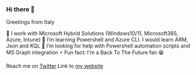 ### Hi there 👋

Greetings from Italy

🔭 I work with Microsoft Hybrid Solutions (Windows10/11, Microsoft365, Azure, Intune)
🌱 I’m learning Powershell and Azure CLI. I would learn ARM, Json and KQL
🤔 I’m looking for help with Powershell automation scripts and MS Graph integration
⚡ Fun fact: I'm a Back To The Future fan 😁

Reach me on [Twitter](https://twitter.com/francescofacco)
Link to [my website](https://francescofacco.cloud)

<!--
**francescofacco/francescofacco** is a ✨ _special_ ✨ repository because its `README.md` (this file) appears on your GitHub profile.

Here are some ideas to get you started:

- 🔭 I’m currently working on ...
- 🌱 I’m currently learning ...
- 👯 I’m looking to collaborate on ...
- 🤔 I’m looking for help with ...
- 💬 Ask me about ...
- 📫 How to reach me: ...
- 😄 Pronouns: ...
- ⚡ Fun fact: ...
-->
